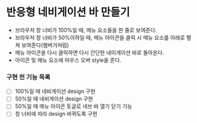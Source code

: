 # 반응형 네비게이션 바 만들기

- 브라우저 창 너비가 100%일 때, 메뉴 요소들을 한 줄로 보여준다.
- 브라우저 창 너비가 50%이하일 때, 메뉴 아이콘을 클릭 시 메뉴 요소를 아래로 펼쳐 보여준다(햄버거처럼)
- 메뉴 아이콘을 다시 클릭하면 다시 간단한 네이게이션 바로 돌아온다.
- 아이콘 및 메뉴 요소에 마우스 오버 style을 준다.

### 구현 전 기능 목록

- [ ] 100%일 때 네비게이션 design 구현
- [ ] 50%일 때 네비게이션 design 구현
- [ ] 50%일 때 메뉴 아이콘 토글로 네브 바 열기 닫기 기능
- [ ] 창 너비에 따라 design 바뀌도록 구현
